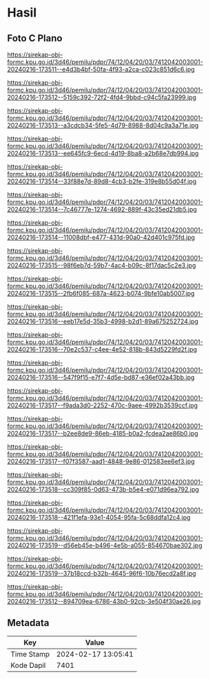 # Hasil

## Foto C Plano

https://sirekap-obj-formc.kpu.go.id/3d46/pemilu/pdpr/74/12/04/20/03/7412042003001-20240216-173511--e4d3b4bf-50fa-4f93-a2ca-c023c851d6c6.jpg

https://sirekap-obj-formc.kpu.go.id/3d46/pemilu/pdpr/74/12/04/20/03/7412042003001-20240216-173512--5159c392-72f2-4fd4-9bbd-c94c5fa23999.jpg

https://sirekap-obj-formc.kpu.go.id/3d46/pemilu/pdpr/74/12/04/20/03/7412042003001-20240216-173513--a3cdcb34-5fe5-4d79-8988-8d04c9a3a71e.jpg

https://sirekap-obj-formc.kpu.go.id/3d46/pemilu/pdpr/74/12/04/20/03/7412042003001-20240216-173513--ee645fc9-6ecd-4d19-8ba8-a2b68e7db994.jpg

https://sirekap-obj-formc.kpu.go.id/3d46/pemilu/pdpr/74/12/04/20/03/7412042003001-20240216-173514--33f88e7d-89d8-4cb3-b2fe-319e8b55d04f.jpg

https://sirekap-obj-formc.kpu.go.id/3d46/pemilu/pdpr/74/12/04/20/03/7412042003001-20240216-173514--7c46777e-1274-4692-889f-43c35ed21db5.jpg

https://sirekap-obj-formc.kpu.go.id/3d46/pemilu/pdpr/74/12/04/20/03/7412042003001-20240216-173514--11008dbf-e477-431d-90a0-42d401c975fd.jpg

https://sirekap-obj-formc.kpu.go.id/3d46/pemilu/pdpr/74/12/04/20/03/7412042003001-20240216-173515--98f6eb7d-59b7-4ac4-b09c-8f17dac5c2e3.jpg

https://sirekap-obj-formc.kpu.go.id/3d46/pemilu/pdpr/74/12/04/20/03/7412042003001-20240216-173515--2fb6f085-687a-4623-b074-9bfe10ab5007.jpg

https://sirekap-obj-formc.kpu.go.id/3d46/pemilu/pdpr/74/12/04/20/03/7412042003001-20240216-173516--eeb17e5d-35b3-4998-b2d1-89a675252724.jpg

https://sirekap-obj-formc.kpu.go.id/3d46/pemilu/pdpr/74/12/04/20/03/7412042003001-20240216-173516--70e2c537-c4ee-4e52-818b-843d5229fd2f.jpg

https://sirekap-obj-formc.kpu.go.id/3d46/pemilu/pdpr/74/12/04/20/03/7412042003001-20240216-173516--547f9f15-e7f7-4d5e-bd87-e36ef02a43bb.jpg

https://sirekap-obj-formc.kpu.go.id/3d46/pemilu/pdpr/74/12/04/20/03/7412042003001-20240216-173517--f9ada3d0-2252-470c-9aee-4992b3539ccf.jpg

https://sirekap-obj-formc.kpu.go.id/3d46/pemilu/pdpr/74/12/04/20/03/7412042003001-20240216-173517--b2ee8de9-86eb-4185-b0a2-fcdea2ae86b0.jpg

https://sirekap-obj-formc.kpu.go.id/3d46/pemilu/pdpr/74/12/04/20/03/7412042003001-20240216-173517--f07f3587-aad1-4848-9e86-012583ee6ef3.jpg

https://sirekap-obj-formc.kpu.go.id/3d46/pemilu/pdpr/74/12/04/20/03/7412042003001-20240216-173518--cc309f85-0d63-473b-b5e4-e071d96ea792.jpg

https://sirekap-obj-formc.kpu.go.id/3d46/pemilu/pdpr/74/12/04/20/03/7412042003001-20240216-173518--421f1efa-93e1-4054-95fa-5c68ddfa12c4.jpg

https://sirekap-obj-formc.kpu.go.id/3d46/pemilu/pdpr/74/12/04/20/03/7412042003001-20240216-173519--d56eb45e-b496-4e5b-a055-854670bae302.jpg

https://sirekap-obj-formc.kpu.go.id/3d46/pemilu/pdpr/74/12/04/20/03/7412042003001-20240216-173519--37b18ccd-b32b-4645-96f6-10b76ecd2a8f.jpg

https://sirekap-obj-formc.kpu.go.id/3d46/pemilu/pdpr/74/12/04/20/03/7412042003001-20240216-173512--894709ea-6786-43b0-92cb-3e504f30ae26.jpg


## Metadata

| Key        | Value               |
| ---------- | ------------------- |
| Time Stamp | 2024-02-17 13:05:41 |
| Kode Dapil | 7401                |



